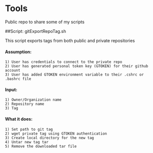 # Tools
Public repo to share some of my scripts

##Script: gitExportRepoTag.sh

This script exports tags from both public and private repositories

#### Assumption:

    1) User has credentials to connect to the private repo
    2) User has generated personal token key (GTOKEN) for their github account
    3) User has added GTOKEN environment variable to their .cshrc or .bashrc file

#### Input:

    1) Owner/Organization name
    2) Repository name
    3) Tag

#### What it does:

    1) Set path to git tag
    2) wget private tag using GTOKEN authentication
    3) Create local directory for the new tag
    4) Untar new tag tar 
    5) Remove the downloaded tar file


